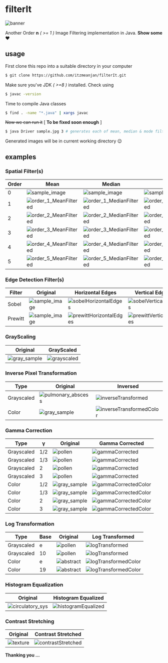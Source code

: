 # filterIt

![banner](examples/banner.jpg)

Another Order **n** _( >= 1 )_ Image Filtering implementation in Java. **Show some** :heart:

## usage

First clone this repo into a suitable directory in your computer

```bash
$ git clone https://github.com/itzmeanjan/filterIt.git
```

Make sure you've JDK _( >=8 )_ installed. Check using

```bash
$ javac -version
```

Time to compile Java classes

```bash
$ find . -name "*.java" | xargs javac
```

~~Now we can run it~~ [ **To be fixed soon enough** ]

```bash
$ java Driver sample.jpg 3 # generates each of mean, median & mode filtered images of order 1, 2, 3
```

Generated images will be in current working directory :wink:

## examples

### Spatial Filter(s)

Order | Mean | Median | Mode | Min
--- | --- | --- | --- | ---
0 | ![sample_image](examples/sample.jpg) | ![sample_image](examples/sample.jpg) | ![sample_image](examples/sample.jpg) | ![sample_image](examples/sample.jpg)
1 | ![order_1_MeanFiltered](examples/order_1_MeanFiltered.jpg) | ![order_1_MedianFiltered](examples/order_1_MedianFiltered.jpg) | ![order_1_ModeFiltered](examples/order_1_ModeFiltered.jpg) | ![order_1_MinFiltered](examples/order_1_MinFiltered.jpg)
2 | ![order_2_MeanFiltered](examples/order_2_MeanFiltered.jpg) | ![order_2_MedianFiltered](examples/order_2_MedianFiltered.jpg) | ![order_2_ModeFiltered](examples/order_2_ModeFiltered.jpg) | ![order_2_MinFiltered](examples/order_2_MinFiltered.jpg)
3 | ![order_3_MeanFiltered](examples/order_3_MeanFiltered.jpg) | ![order_3_MedianFiltered](examples/order_3_MedianFiltered.jpg) | ![order_3_ModeFiltered](examples/order_3_ModeFiltered.jpg) | ![order_3_MinFiltered](examples/order_3_MinFiltered.jpg)
4 | ![order_4_MeanFiltered](examples/order_4_MeanFiltered.jpg) | ![order_4_MedianFiltered](examples/order_4_MedianFiltered.jpg) | ![order_4_ModeFiltered](examples/order_4_ModeFiltered.jpg) | ![order_4_MinFiltered](examples/order_4_MinFiltered.jpg)
5 | ![order_5_MeanFiltered](examples/order_5_MeanFiltered.jpg) | ![order_5_MedianFiltered](examples/order_5_MedianFiltered.jpg) | ![order_5_ModeFiltered](examples/order_5_ModeFiltered.jpg) | ![order_5_MinFiltered](examples/order_5_MinFiltered.jpg)

### Edge Detection Filter(s)

Filter | Original | Horizontal Edges | Vertical Edges | Both Edges
--- | --- | --- | --- | ---
Sobel | ![sample_image](examples/sample.jpg) | ![sobelHorizontalEdges](examples/sobelH.jpg) | ![sobelVerticalEdges](examples/sobelV.jpg) | ![sobelAllEdges](examples/sobel.jpg)
Prewitt | ![sample_image](examples/sample.jpg) | ![prewittHorizontalEdges](examples/prewittH.jpg) | ![prewittVerticalEdges](examples/prewittV.jpg) | ![prewittAllEdges](examples/prewitt.jpg)

### GrayScaling

Original | GrayScaled
--- | ---
![gray_sample](examples/gray_sample.jpg) | ![grayscaled](examples/grayscaled.jpg)

### Inverse Pixel Transformation

Type | Original | Inversed
--- | --- | ---
Grayscaled | ![pulmonary_abscess](examples/pulmonary_abscess.jpg) | ![inverseTransformed](examples/inverseTransformed.jpg)
Color | ![gray_sample](examples/gray_sample.jpg) | ![inverseTransformedColor](examples/inverseTransformedColor.jpg)

### Gamma Correction

Type | γ | Original | Gamma Corrected
--- | --- | --- | ---
Grayscaled | 1/2 | ![pollen](examples/pollen.jpg) | ![gammaCorrected](examples/gammaCorrected_1_2.jpg)
Grayscaled | 1/3 | ![pollen](examples/pollen.jpg) | ![gammaCorrected](examples/gammaCorrected_1_3.jpg)
Grayscaled | 2 | ![pollen](examples/pollen.jpg) | ![gammaCorrected](examples/gammaCorrected_2.jpg)
Grayscaled | 3 | ![pollen](examples/pollen.jpg) | ![gammaCorrected](examples/gammaCorrected_3.jpg)
Color | 1/2 | ![gray_sample](examples/gray_sample.jpg) | ![gammaCorrectedColor](examples/gammaCorrectedColor_1_2.jpg)
Color | 1/3 | ![gray_sample](examples/gray_sample.jpg) | ![gammaCorrectedColor](examples/gammaCorrectedColor_1_3.jpg)
Color | 2 | ![gray_sample](examples/gray_sample.jpg) | ![gammaCorrectedColor](examples/gammaCorrectedColor_2.jpg)
Color | 3 | ![gray_sample](examples/gray_sample.jpg) | ![gammaCorrectedColor](examples/gammaCorrectedColor_3.jpg)

### Log Transformation

Type | Base | Original | Log Transformed
--- | --- | --- | ---
Grayscaled | e | ![pollen](examples/pollen.jpg) | ![logTransformed](examples/logTransformed_e.jpg)
Grayscaled | 10 | ![pollen](examples/pollen.jpg) | ![logTransformed](examples/logTransformed_10.jpg)
Color | e | ![abstract](examples/abstract.jpg) | ![logTransformedColor](examples/logTransformedColor_e.jpg)
Color | 19 | ![abstract](examples/abstract.jpg) | ![logTransformedColor](examples/logTransformedColor_10.jpg)

### Histogram Equalization

Original | Histogram Equalized
--- | ---
![circulatory_sys](examples/circulatory_sys.jpg) | ![histogramEqualized](examples/histogramEqualized.jpg)

### Contrast Stretching

Original | Contrast Stretched
--- | ---
![texture](examples/texture.jpg) | ![contrastStretched](examples/contrastStretched.jpg)

**Thanking you ...**
